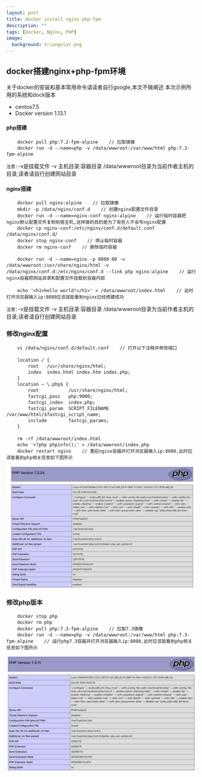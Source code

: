 ```yaml
---
layout: post
title: docker install nginx php-fpm
description: ""
tags: [Docker, Nginx, PHP]
image:
  background: triangular.png
---
```


## docker搭建nginx+php-fpm环境

关于docker的安装和基本常用命令请读者自行google,本文不做阐述
本次示例所用的系统和dock版本
* centos7.5
* Docker version 1.13.1

#### php搭建
```
    docker pull php:7.2-fpm-alpine    // 拉取镜像
    docker run -d --name=php -v /data/wwwroot:/var/www/html php:7.2-fpm-alpine 
```
`注意:`-v是挂载文件 -v 主机目录:容器目录 /data/wwwroot目录为当前作者主机的目录,读者请自行创建网站目录

#### nginx搭建
```
    docker pull nginx:alpine    // 拉取镜像
    mkdir -p /data/nginx/conf.d    // 创建nginx配置文件目录
    docker run -d --name=nginx-conf nginx:alpine    // 运行临时容器把nginx默认配置文件复制到宿主机,这样做的目的是为了有些人不会写nginx配置
    docker cp nginx-conf:/etc/nginx/conf.d/default.conf /data/nginx/conf.d/
    docker stop nginx-conf    // 停止临时容器
    docker rm nginx-conf    // 删除临时容器
    
    docker run -d --name=nginx -p 8080:80 -v /data/wwwroot:/usr/share/nginx/html -v /data/nginx/conf.d:/etc/nginx/conf.d --link php nginx:alpine    // 运行nginx容器把网站目录和配置文件挂载到容器内部
    
    echo '<h1>hello world!</h1>' > /data/wwwroot/index.html    // 此时打开浏览器输入ip:8080应该就能看到nginx已经搭建成功
```
`注意:`-v是挂载文件 -v 主机目录:容器目录 /data/wwwroot目录为当前作者主机的目录,读者请自行创建网站目录

### 修改nginx配置
```
    vi /data/nginx/conf.d/default.conf    // 打开以下注释并修改端口
    
    location / {
        root   /usr/share/nginx/html;
        index  index.html index.htm index.php;
    }
    location ~ \.php$ {
        root           /usr/share/nginx/html;
        fastcgi_pass   php:9000;
        fastcgi_index  index.php;
        fastcgi_param  SCRIPT_FILENAME  /var/www/html/$fastcgi_script_name;
        include        fastcgi_params;
    }
    
    rm -rf /data/wwwroot/index.html
    echo '<?php phpinfo();' > /data/wwwroot/index.php
    docker restart nginx    // 重启nginx容器并打开浏览器输入ip:8080,此时应该能看到php相关信息如下图所示
```

![avatar](../images/docker/nginx-php-fpm01.png)

### 修改php版本
```
    docker stop php
    docker rm php
    docker pull php:7.3-fpm-alpine    // 拉取7.3镜像
    docker run -d --name=php -v /data/wwwroot:/var/www/html php:7.3-fpm-alpine    // 运行php7.3容器并打开浏览器输入ip:8080,此时应该能看到php相关信息如下图所示
```
![avatar](../images/docker/nginx-php-fpm02.png)

